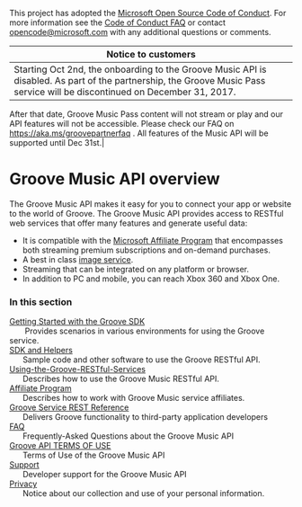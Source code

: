 This project has adopted the [Microsoft Open Source Code of Conduct](https://opensource.microsoft.com/codeofconduct/). For more information see the [Code of Conduct FAQ](https://opensource.microsoft.com/codeofconduct/faq/) or contact [opencode@microsoft.com](mailto:opencode@microsoft.com) with any additional questions or comments.

| Notice to customers|
|----- |
|Starting Oct 2nd, the onboarding to the Groove Music API is disabled. As part of the partnership, the Groove Music Pass service will be discontinued on December 31, 2017.
After that date, Groove Music Pass content will not stream or play and our API features will not be accessible.
Please check our FAQ on <https://aka.ms/groovepartnerfaq> . All features of the Music API will be supported until Dec 31st.|


# Groove Music API overview
The Groove Music API makes it easy for you to connect your app or website to the world of Groove. The Groove Music API provides access to RESTful web services that offer many features and generate useful data:

+ It is compatible with the [Microsoft Affiliate Program](http://www.microsoftaffiliates.com/) that encompasses both streaming premium subscriptions and on-demand purchases.  
+ A best in class [image service](Using-the-Groove-RESTful-Services/Image-Service.md).
+ Streaming that can be integrated on any platform or browser.
+ In addition to PC and mobile, you can reach Xbox 360 and Xbox One.

### In this section
[Getting Started with the Groove SDK](Getting-Started.md)    
&nbsp;&nbsp;&nbsp;&nbsp;&nbsp;&nbsp; Provides scenarios in various environments for using the Groove service.    
[SDK and Helpers](SdK-and-Helpers/sdk-list.md)  
&nbsp;&nbsp;&nbsp;&nbsp;&nbsp;&nbsp;Sample code and other software to use the Groove RESTful API.    
[Using-the-Groove-RESTful-Services](Using-the-Groove-RESTful-Services/overview.md)  
&nbsp;&nbsp;&nbsp;&nbsp;&nbsp;&nbsp;Describes how to use the Groove Music RESTful API.    
[Affiliate Program](http://www.microsoftaffiliates.com/)  
&nbsp;&nbsp;&nbsp;&nbsp;&nbsp;&nbsp;Describes how to work with Groove Music service affiliates.    
[Groove Service REST Reference](Groove-service-REST-Reference/overview.md)  
&nbsp;&nbsp;&nbsp;&nbsp;&nbsp;&nbsp;Delivers Groove functionality to third-party application developers    
[FAQ](FAQ.md)  
&nbsp;&nbsp;&nbsp;&nbsp;&nbsp;&nbsp;Frequently-Asked Questions about the Groove Music API    
[Groove API TERMS OF USE](Groove-API-Terms-of-Use.md)  
&nbsp;&nbsp;&nbsp;&nbsp;&nbsp;&nbsp;Terms of Use of the Groove Music API    
[Support](Support.md)  
&nbsp;&nbsp;&nbsp;&nbsp;&nbsp;&nbsp;Developer support for the Groove Music API    
[Privacy](Privacy.md)  
&nbsp;&nbsp;&nbsp;&nbsp;&nbsp;&nbsp;Notice about our collection and use of your personal information.
